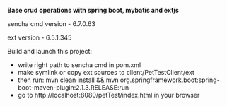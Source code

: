 **Base crud operations with spring boot, mybatis and extjs**

sencha cmd version - 6.7.0.63

ext version - 6.5.1.345

Build and launch this project:
- write right path to sencha cmd in pom.xml
- make symlink or copy ext sources to client/PetTestClient/ext
- then run: mvn clean install && mvn org.springframework.boot:spring-boot-maven-plugin:2.1.3.RELEASE:run
- go to http://localhost:8080/petTest/index.html in your browser